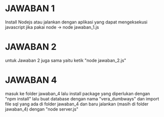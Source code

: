 # JAWABAN 1
Install Nodejs atau jalankan dengan aplikasi yang dapat mengeksekusi javascript
jika pakai node -> node jawaban_1.js

# JAWABAN 2
untuk Jawaban 2 juga sama yaitu ketik "node jawaban_2.js"

# JAWABAN 4
masuk ke folder jawaban_4 lalu install package yang diperlukan dengan "npm install"
lalu buat database dengan nama "vera_dumbways" dan import file sql yang ada di folder jawaban_4
dan baru jalankan (masih di folder jawaban_4) dengan "node server.js"
